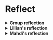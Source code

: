 # Reflect

<details>
  <summary><strong>Group reflection</strong></summary>

#### Summary or tutorial feedback
  Based on the feedback that we received on [our tool ](https://github.com/lillian-al/BIManalyst_g_44/blob/main/A3/README.md)from other groups we could confirm that the tool effectively addressed the identified use case, which is extracting and calculating volumes of columns in an IFC file. The script demonstrated the capability to access and utilize property data stored in the IFC model, achieving the intended goal. The feedback also confirmed that the methodology was clear, adaptable, and solved real challenges.

One question that we received from a group was whether the volume of columns was based on the dimensions. The answer to that was that the volume is based on the values stored in the IFC file, and not recalculated from dimensions. This question highlighted the importance of clarifying how the volume is derived and indicates a need to elaborate on how IFC files store data, which could enhance the tutorial's explanation. 

Other comments that we received were that we made a great phase breakdown and that it was cool that the tutorial is interchangeable and could be used for beams or other elements. The tutorial’s step-by-step structure and adaptability to other elements were appreciated. This validates the methodical approach and highlights its broader applicability. The acknowledgment of the tutorial's adaptability suggests it could be expanded to show examples for beams, walls, or other elements, further showcasing the tool's versatility.

#### Process of the tutorial
When developing [our tutorial](https://github.com/lillian-al/BIManalyst_g_44/blob/main/A4/README.md) we approached the process as follows:
1. **Identify Key Concepts**: We focused on extracting and calculating column volumes, based on our tool in A3.  
2. **Outline Steps**: We broke down the process into logical parts: setting up the environment, loading the IFC file, retrieving column data, accessing properties, and calculating volumes.  
3. **Create the Content**: We detailed each step with explanations, code snippets, and outputs for clarity.  
4. **Test & Refine**: We ran the tutorial step-by-step, ensuring it was accurate and easy to follow.  
5. **Present & Review**: We shared it with peers, incorporated feedback, and adjusted any unclear parts.

The process of the course helped us gain a deeper understanding of OpenBIM concepts and tools. OpenBIM could definitely be applied in automating workflows, which could be relevant to future research or practical applications.

We appreciated the freedom in choosing use cases in the course, as it allowed us to focus on topics relevant to our interests. However clearer examples could have made the initial steps easier.

The number of tools in the course was adequate. Adding too many could overwhelm beginners, while removing essential tools like ifcopenshell or visualization libraries would limit the learning experience. The balance felt just right, however introducing a visual debugging tool for IFC data could be helpful.


</details>

<details>
  <summary><strong>Lillian's reflection</strong></summary>

  #### My learning experience for the concept I focused on
At the beginning of this course I had a basic understanding of BIM concepts but limited experience with OpenBIM tools such as ifcopenshell. My knowledge of IFC files was theoretical, with minimal exposure to practical coding or property extraction workflows. I would say that I was a beginner analyst, but have now moved up to a self learner. Throughout the course I have gained practical proficiency in using OpenBIM tools like ifcopenshell for specific tasks such as accessing and analyzing IFC files. I have now gained skills in extracting data programmatically, and understanding their structure through tools like ifcopenshell. I also gained an appreciation for the potential of OpenBIM to enhance collaboration and transparency in projects.

Despite my progress, there are areas where I need further growth. So far, my experience has primarily focused on extracting properties of a single element type, such as columns. To advance my skills, I aim to perform more complex analyses that involve entire buildings. This could include evaluating structural systems, performing energy simulations, or calculating material quantities across multiple elements. Additionally, I want to deepen my understanding of advanced OpenBIM workflows, such as integrating multiple IFC files, automating repetitive tasks, and enhancing data visualization for better communication of results.

In the future, I see OpenBIM playing a important role in my work. Its ability to manage building information make it ideal for collaborative design and construction projects. I plan to use OpenBIM for tasks like structural analysis, cost estimation, and lifecycle assessment. For example, extracting and analyzing detailed material properties could inform decisions about sustainability and resource efficiency. Furthermore, OpenBIM can support innovative approaches, such as using automated compliance checks to ensure building designs meet regulatory and project-specific standards. This versatility makes OpenBIM an essential tool for advancing both my professional and academic pursuits.

#### My future for Advanced use of OpenBIM
I don't think I will use OpenBIM tools directly in my thesis, however the foundational understanding that I have gained can inform certain aspects, particularly if I explore automating workflows or data management in the built environment.

On the other side, it is highly likely that I will use OpenBIM tools in my professional life. With the growing emphasis on collaboration and interoperability in the construction industry, OpenBIM tools will play a key role in streamlining processes, improving efficiency, and enhancing project outcomes.

#### Wrap up
Reflecting on my journey through the assignments, I have developed a significantly deeper understanding of OpenBIM tools and their application. Each assignment was an opportunity to build on the skills introduced in the previous one.

Starting with assignment [**A1**](https://github.com/lillian-al/BIManalyst_g_44/blob/main/A1/README.md), I was introduced to the process of validating claims made in project reports using OpenBIM tools. This assignment provided a foundational understanding of how IFC files and scripting can be used to extract meaningful data.
In [**A2**](https://github.com/lillian-al/BIManalyst_g_44/blob/main/A2/README.md) I learned more about use cases and was able to identify a specific use case relevant to my focus area and map out how OpenBIM could address it.
[**A3**](https://github.com/lillian-al/BIManalyst_g_44/blob/main/A3/README.md) was the core technical challenge, where I developed a Python script to address the use case defined in A2. The tool automated the extraction of IFC element properties, providing a structured approach to analyzing model data. This assignment significantly improved my coding skills.
In [**A4**](https://github.com/lillian-al/BIManalyst_g_44/blob/main/A4/README.md), Mahdi and I got to create and present a tutorial that addressed a learning need within the group. I found this to be a great way to conclude after scripting in A3, as it allowed us to solve any challenges we had faced during the development process. The tutorials I developed and reviewed helped reinforce my knowledge and clarified advanced concepts.
Finally, **A5** provided an opportunity to reflect on the entire learning experience and consider how these tools and techniques might influence my academic and professional future.

This process has been a valuable learning journey and the course has overall equipped me with a strong foundation for exploring advanced applications of OpenBIM.

</details>


<details>
  <summary><strong>Mahdi's reflection</strong></summary>

#### My learning experience:

  At the start of the course, I was a **Modeler**, but by the end I happily consider myself a **self-learner** in OpenBIM. While I know there's still a lot to master both in terms of BIM tools and programming skills on Python, this course helped me to establish a stronger plan. Thanks to Moussa, our manager, I learned fast how to tackle mistakes while coding. At the beginning of the course, my Python knowledge was quite limited, but that didn’t hold me back. Now I’ve developed my coding skills and gained the confidence to keep learning and growing in this area. The journey with Python has just begun, and I’m excited to see where I can go with it! 
  
During the course, Lilian and I tackeld a concrete challenge, our mission was to develop a tool that could verify the accuracy of construction cost estimates for all the concrete columns in the Building #2406 case. The result for me was a deeper appreciation for OpenBIM as a main tool shaping the future of the construction field.   

With my current knowledge in Revit, this experience added to my ambition to look deeper into Python and OpenBIM. My (current) final goal is to step into the role of a construction manager equipped with the skills to use these tools and supercharge construction management efficiency! I plan to become a BIM manager in the near future, using these skills to grow into a more independent and efficient construction manager.

#### A small Idea, but maybe useful

Although I’m still unsure about incorporating OpenBIM into my thesis, I had an idea while searching for its benefits. While searching for data on the advantages of hiring OpenBIM experts, I found a surprising lack of statistics. This gap inspired me to consider exploring the impact of OpenBIM knowledge in companies, comparing those with engineers educated in OpenBIM to those without. I’d analyze their performance, future potentials, and economic benefits.  

As someone aspiring to be a construction manager, I’m convinced that OpenBIM is a gem to help me outperform others and grow into a more skilled professional. Without a doubt, I’ll continue learning and using BIM over the next decade.


#### Wrap up

Working through the assignments has been a rewarding experience for me that deepened my understanding of this technology and its applications. 

In [**A1**](https://github.com/lillian-al/BIManalyst_g_44/blob/main/A1/README.md), we started by verifying the construction cost of concrete columns in Building #2406. Using Python and ifcOpenShell, we calculated column volumes and costs, which gave us our first hands-on experience with OpenBIM and its ability to ensure cost accuracy in construction projects.  

[**A2**](https://github.com/lillian-al/BIManalyst_g_44/blob/main/A2/README.md) focused on defining a specific use case: verifying the accuracy of cost estimates for columns. We mapped out how to gather geometric data from the IFC file, classify columns by size, and calculate their costs. This step showed us how OpenBIM tools can simplify complex workflows and ensure financial integrity.  

[**A3**](https://github.com/lillian-al/BIManalyst_g_44/blob/main/A3/README.md) was where it all came together. We built a Python tool to automate the process outlined in A2. The tool extracted column data, calculated volumes, applied unit costs, and validated the project’s cost estimates. It was challenging but rewarding to see how coding and OpenBIM work hand-in-hand to improve efficiency.  

In [**A4**](https://github.com/lillian-al/BIManalyst_g_44/blob/main/A4/README.md), we created a tutorial to guide others in extracting and analyzing IFC data. This was a great way to review everything we’d learned and make it accessible for others. Breaking down the steps into a clear guide helped us solidify our knowledge while helping the group tackle similar challenges.  

Finally, **A5** gave us a chance to reflect on everything we’d learned. Starting from basic data extraction to building tools and teaching others, we’ve come a long way. OpenBIM is more than just technology; it’s a powerful way to bring transparency and accuracy to construction projects, and we’re excited to use these skills in the future.

</details>
